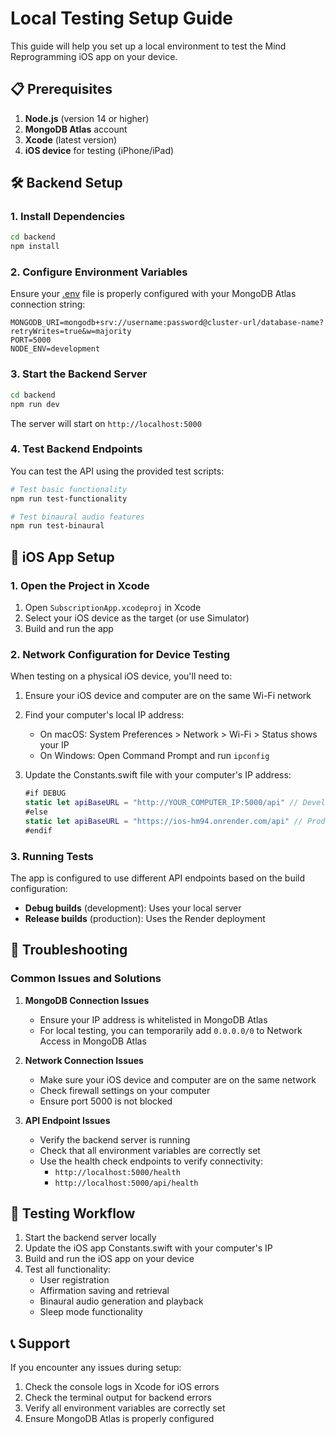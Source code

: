 # Local Testing Setup Guide

This guide will help you set up a local environment to test the Mind Reprogramming iOS app on your device.

## 📋 Prerequisites

1. **Node.js** (version 14 or higher)
2. **MongoDB Atlas** account
3. **Xcode** (latest version)
4. **iOS device** for testing (iPhone/iPad)

## 🛠️ Backend Setup

### 1. Install Dependencies

```bash
cd backend
npm install
```

### 2. Configure Environment Variables

Ensure your [.env](file:///c:/a_aia/ios/SubscriptionApp/MindReprogrammingProject/backend/.env) file is properly configured with your MongoDB Atlas connection string:

```env
MONGODB_URI=mongodb+srv://username:password@cluster-url/database-name?retryWrites=true&w=majority
PORT=5000
NODE_ENV=development
```

### 3. Start the Backend Server

```bash
cd backend
npm run dev
```

The server will start on `http://localhost:5000`

### 4. Test Backend Endpoints

You can test the API using the provided test scripts:

```bash
# Test basic functionality
npm run test-functionality

# Test binaural audio features
npm run test-binaural
```

## 📱 iOS App Setup

### 1. Open the Project in Xcode

1. Open `SubscriptionApp.xcodeproj` in Xcode
2. Select your iOS device as the target (or use Simulator)
3. Build and run the app

### 2. Network Configuration for Device Testing

When testing on a physical iOS device, you'll need to:

1. Ensure your iOS device and computer are on the same Wi-Fi network
2. Find your computer's local IP address:
   - On macOS: System Preferences > Network > Wi-Fi > Status shows your IP
   - On Windows: Open Command Prompt and run `ipconfig`

3. Update the Constants.swift file with your computer's IP address:
   ```swift
   #if DEBUG
   static let apiBaseURL = "http://YOUR_COMPUTER_IP:5000/api" // Development URL
   #else
   static let apiBaseURL = "https://ios-hm94.onrender.com/api" // Production URL
   #endif
   ```

### 3. Running Tests

The app is configured to use different API endpoints based on the build configuration:
- **Debug builds** (development): Uses your local server
- **Release builds** (production): Uses the Render deployment

## 🔧 Troubleshooting

### Common Issues and Solutions

1. **MongoDB Connection Issues**
   - Ensure your IP address is whitelisted in MongoDB Atlas
   - For local testing, you can temporarily add `0.0.0.0/0` to Network Access in MongoDB Atlas

2. **Network Connection Issues**
   - Make sure your iOS device and computer are on the same network
   - Check firewall settings on your computer
   - Ensure port 5000 is not blocked

3. **API Endpoint Issues**
   - Verify the backend server is running
   - Check that all environment variables are correctly set
   - Use the health check endpoints to verify connectivity:
     - `http://localhost:5000/health`
     - `http://localhost:5000/api/health`

## 🧪 Testing Workflow

1. Start the backend server locally
2. Update the iOS app Constants.swift with your computer's IP
3. Build and run the iOS app on your device
4. Test all functionality:
   - User registration
   - Affirmation saving and retrieval
   - Binaural audio generation and playback
   - Sleep mode functionality

## 📞 Support

If you encounter any issues during setup:
1. Check the console logs in Xcode for iOS errors
2. Check the terminal output for backend errors
3. Verify all environment variables are correctly set
4. Ensure MongoDB Atlas is properly configured